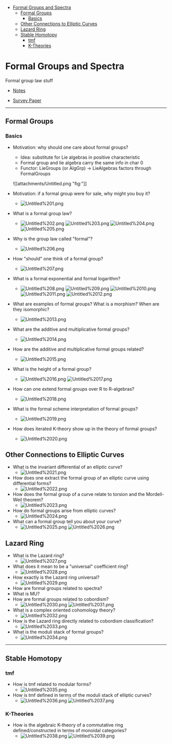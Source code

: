 -   [Formal Groups and Spectra](#formal-groups-and-spectra)
    -   [Formal Groups](#formal-groups)
        -   [Basics](#basics)
    -   [Other Connections to Elliptic Curves](#other-connections-to-elliptic-curves)
    -   [Lazard Ring](#lazard-ring)
    -   [Stable Homotopy](#stable-homotopy)
        -   [tmf](#tmf)
        -   [K-Theories](#k-theories)














Formal Groups and Spectra
=========================

Formal group law stuff

-   [Notes](https://math.mit.edu/juvitop/pastseminars/notes_2020_Spring/Levy.pdf)

-   [Survey Paper](http://people.math.harvard.edu/~lurie/papers/survey.pdf)

------------------------------------------------------------------------

Formal Groups
-------------

### Basics

-   Motivation: why should one care about formal groups?
    -   Idea: substitute for Lie algebras in positive characteristic
    -   Formal group and lie algebra carry the same info in char 0
    -   Functor: LieGroups (or AlgGrp) → LieAlgebras factors through FormalGroups

    ![[attachments/Untitled.png "fig:"]]
-   Motivation: if a formal group were for sale, why might you buy it?
    -   ![Untitled%201.png](attachments/Untitled%201.png "fig:")
-   What is a formal group law?
    -   ![Untitled%202.png](attachments/Untitled%202.png) ![Untitled%203.png](attachments/Untitled%203.png) ![Untitled%204.png](attachments/Untitled%204.png) ![Untitled%205.png](attachments/Untitled%205.png)
-   Why is the group law called "formal"?
    -   ![Untitled%206.png](attachments/Untitled%206.png "fig:")
-   How "should" one think of a formal group?
    -   ![Untitled%207.png](attachments/Untitled%207.png "fig:")
-   What is a formal exponential and formal logarithm?
    -   ![Untitled%208.png](attachments/Untitled%208.png) ![Untitled%209.png](attachments/Untitled%209.png) ![Untitled%2010.png](attachments/Untitled%2010.png) ![Untitled%2011.png](attachments/Untitled%2011.png) ![Untitled%2012.png](attachments/Untitled%2012.png)
-   What are examples of formal groups? What is a morphism? When are they isomorphic?
    -   ![Untitled%2013.png](attachments/Untitled%2013.png "fig:")
-   What are the additive and multiplicative formal groups?
    -   ![Untitled%2014.png](attachments/Untitled%2014.png "fig:")
-   How are the additive and multiplicative formal groups related?
    -   ![Untitled%2015.png](attachments/Untitled%2015.png "fig:")
-   What is the height of a formal group?
    -   ![Untitled%2016.png](attachments/Untitled%2016.png) ![Untitled%2017.png](attachments/Untitled%2017.png)
-   How can one extend formal groups over R to R-algebras?
    -   ![Untitled%2018.png](attachments/Untitled%2018.png "fig:")
-   What is the formal scheme interpretation of formal groups?
    -   ![Untitled%2019.png](attachments/Untitled%2019.png "fig:")
-   How does iterated K-theory show up in the theory of formal groups?
    -   ![Untitled%2020.png](attachments/Untitled%2020.png "fig:")

Other Connections to Elliptic Curves
------------------------------------

-   What is the invariant differential of an elliptic curve?
    -   ![Untitled%2021.png](attachments/Untitled%2021.png "fig:")
-   How does one extract the formal group of an elliptic curve using differential forms?
    -   ![Untitled%2022.png](attachments/Untitled%2022.png "fig:")
-   How does the formal group of a curve relate to torsion and the Mordell-Weil theorem?
    -   ![Untitled%2023.png](attachments/Untitled%2023.png "fig:")
-   How do formal groups arise from elliptic curves?
    -   ![Untitled%2024.png](attachments/Untitled%2024.png "fig:")
-   What can a formal group tell you about your curve?
    -   ![Untitled%2025.png](attachments/Untitled%2025.png) ![Untitled%2026.png](attachments/Untitled%2026.png)

Lazard Ring
-----------

-   What is the Lazard ring?
    -   ![Untitled%2027.png](attachments/Untitled%2027.png "fig:")
-   What does it mean to be a "universal" coefficient ring?
    -   ![Untitled%2028.png](attachments/Untitled%2028.png "fig:")
-   How exactly is the Lazard ring universal?
    -   ![Untitled%2029.png](attachments/Untitled%2029.png "fig:")
-   How are formal groups related to spectra?
-   What is MU?
-   How are formal groups related to cobordism?
    -   ![Untitled%2030.png](attachments/Untitled%2030.png) ![Untitled%2031.png](attachments/Untitled%2031.png)
-   What is a complex oriented cohomology theory?
    -   ![Untitled%2032.png](attachments/Untitled%2032.png "fig:")
-   How is the Lazard ring directly related to cobordism classification?
    -   ![Untitled%2033.png](attachments/Untitled%2033.png "fig:")
-   What is the moduli stack of formal groups?
    -   ![Untitled%2034.png](attachments/Untitled%2034.png "fig:")

------------------------------------------------------------------------

Stable Homotopy
---------------

### tmf

-   How is tmf related to modular forms?
    -   ![Untitled%2035.png](attachments/Untitled%2035.png "fig:")
-   How is tmf defined in terms of the moduli stack of elliptic curves?
    -   ![Untitled%2036.png](attachments/Untitled%2036.png) ![Untitled%2037.png](attachments/Untitled%2037.png)

### K-Theories

-   How is the algebraic K-theory of a commutative ring defined/constructed in terms of monoidal categories?
    -   ![Untitled%2038.png](attachments/Untitled%2038.png) ![Untitled%2039.png](attachments/Untitled%2039.png)

